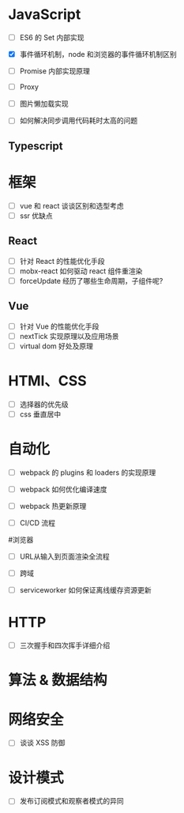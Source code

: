 # JavaScript

- [ ] ES6 的 Set 内部实现

- [x] 事件循环机制，node 和浏览器的事件循环机制区别
- [ ] Promise 内部实现原理
- [ ] Proxy 
- [ ] 图片懒加载实现
- [ ] 如何解决同步调用代码耗时太高的问题

## Typescript	

# 框架

- [ ] vue 和 react 谈谈区别和选型考虑
- [ ] ssr 优缺点

## React

- [ ] 针对 React 的性能优化手段
- [ ] mobx-react 如何驱动 react 组件重渲染
- [ ] forceUpdate 经历了哪些生命周期，子组件呢?

## Vue

- [ ] 针对 Vue 的性能优化手段
- [ ] nextTick 实现原理以及应用场景
- [ ] virtual dom 好处及原理

# HTMl、CSS

- [ ] 选择器的优先级
- [ ] css 垂直居中

# 自动化

- [ ] webpack 的 plugins 和 loaders 的实现原理

- [ ] webpack 如何优化编译速度
- [ ] webpack 热更新原理
- [ ] CI/CD 流程

#浏览器

- [ ] URL从输入到页面渲染全流程

- [ ] 跨域
- [ ] serviceworker 如何保证离线缓存资源更新

# HTTP

- [ ] 三次握手和四次挥手详细介绍

# 算法 & 数据结构



# 网络安全

- [ ] 谈谈 XSS 防御



# 设计模式

- [ ] 发布订阅模式和观察者模式的异同